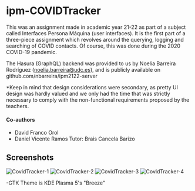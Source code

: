 # ipm-COVIDTracker
This was an assignment made in academic year 21-22 as part of a subject called Interfaces Persona Máquina (user interfaces). It is the first part of a three-piece assignment which revolves around the querying, logging and searching of COVID contacts. Of course, this was done during the 2020 COVID-19 pandemic.   

The Hasura (GraphQL) backend was provided to us by Noelia Barreira Rodríguez (noelia.barreira@udc.es), and is publicly available on github.com/nbarreira/ipm2122-server

*Keep in mind that design considerations were secondary, as pretty UI design was hardly valued and we only had the time that was strictly necessary to comply with the non-functional requirements proposed by the teachers.

#### Co-authors
- David Franco Orol
- Daniel Vicente Ramos
Tutor: Brais Cancela Barizo

## Screenshots 

![CovidTracker-1](https://user-images.githubusercontent.com/62699694/192222125-4e24545d-d752-40ab-8992-3e83feef7043.png)
![CovidTracker-2](https://user-images.githubusercontent.com/62699694/192222130-c039b2cb-9b2b-4b17-b273-0a3d58e17a73.png)
![CovidTracker-3](https://user-images.githubusercontent.com/62699694/192222132-cde926a5-0870-4373-ba65-a7f5da440ca5.png)
![CovidTracker-4](https://user-images.githubusercontent.com/62699694/192222133-2ea4fd8b-c0ca-4f2e-b617-8ca73e6ecf78.png)

-GTK Theme is KDE Plasma 5's "Breeze"

